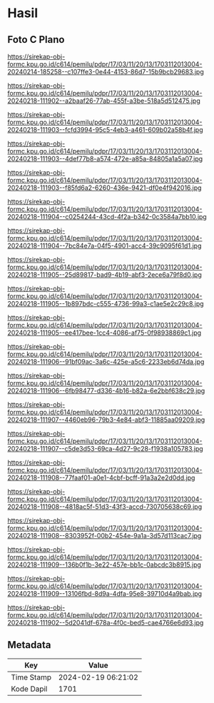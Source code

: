 # Hasil

## Foto C Plano

https://sirekap-obj-formc.kpu.go.id/c614/pemilu/pdpr/17/03/11/20/13/1703112013004-20240214-185258--c107ffe3-0e44-4153-86d7-15b9bcb29683.jpg

https://sirekap-obj-formc.kpu.go.id/c614/pemilu/pdpr/17/03/11/20/13/1703112013004-20240218-111902--a2baaf26-77ab-455f-a3be-518a5d512475.jpg

https://sirekap-obj-formc.kpu.go.id/c614/pemilu/pdpr/17/03/11/20/13/1703112013004-20240218-111903--fcfd3994-95c5-4eb3-a461-609b02a58b4f.jpg

https://sirekap-obj-formc.kpu.go.id/c614/pemilu/pdpr/17/03/11/20/13/1703112013004-20240218-111903--4def77b8-a574-472e-a85a-84805a1a5a07.jpg

https://sirekap-obj-formc.kpu.go.id/c614/pemilu/pdpr/17/03/11/20/13/1703112013004-20240218-111903--f85fd6a2-6260-436e-9421-df0e4f942016.jpg

https://sirekap-obj-formc.kpu.go.id/c614/pemilu/pdpr/17/03/11/20/13/1703112013004-20240218-111904--c0254244-43cd-4f2a-b342-0c3584a7bb10.jpg

https://sirekap-obj-formc.kpu.go.id/c614/pemilu/pdpr/17/03/11/20/13/1703112013004-20240218-111904--7bc84e7a-04f5-4901-acc4-39c9095f61d1.jpg

https://sirekap-obj-formc.kpu.go.id/c614/pemilu/pdpr/17/03/11/20/13/1703112013004-20240218-111905--25d89817-bad9-4b19-abf3-2ece6a79f8d0.jpg

https://sirekap-obj-formc.kpu.go.id/c614/pemilu/pdpr/17/03/11/20/13/1703112013004-20240218-111905--1b897bdc-c555-4736-99a3-c1ae5e2c29c8.jpg

https://sirekap-obj-formc.kpu.go.id/c614/pemilu/pdpr/17/03/11/20/13/1703112013004-20240218-111905--ee417bee-1cc4-4086-af75-0f98938869c1.jpg

https://sirekap-obj-formc.kpu.go.id/c614/pemilu/pdpr/17/03/11/20/13/1703112013004-20240218-111906--91bf09ac-3a6c-425e-a5c6-2233eb6d74da.jpg

https://sirekap-obj-formc.kpu.go.id/c614/pemilu/pdpr/17/03/11/20/13/1703112013004-20240218-111906--6fb98477-d336-4b16-b82a-6e2bbf638c29.jpg

https://sirekap-obj-formc.kpu.go.id/c614/pemilu/pdpr/17/03/11/20/13/1703112013004-20240218-111907--4460eb96-79b3-4e84-abf3-11885aa09209.jpg

https://sirekap-obj-formc.kpu.go.id/c614/pemilu/pdpr/17/03/11/20/13/1703112013004-20240218-111907--c5de3d53-69ca-4d27-9c28-f1938a105783.jpg

https://sirekap-obj-formc.kpu.go.id/c614/pemilu/pdpr/17/03/11/20/13/1703112013004-20240218-111908--77faaf01-a0e1-4cbf-bcff-91a3a2e2d0dd.jpg

https://sirekap-obj-formc.kpu.go.id/c614/pemilu/pdpr/17/03/11/20/13/1703112013004-20240218-111908--4818ac5f-51d3-43f3-accd-730705638c69.jpg

https://sirekap-obj-formc.kpu.go.id/c614/pemilu/pdpr/17/03/11/20/13/1703112013004-20240218-111908--8303952f-00b2-454e-9a1a-3d57d113cac7.jpg

https://sirekap-obj-formc.kpu.go.id/c614/pemilu/pdpr/17/03/11/20/13/1703112013004-20240218-111909--136b0f1b-3e22-457e-bb1c-0abcdc3b8915.jpg

https://sirekap-obj-formc.kpu.go.id/c614/pemilu/pdpr/17/03/11/20/13/1703112013004-20240218-111909--13106fbd-8d9a-4dfa-95e8-39710d4a9bab.jpg

https://sirekap-obj-formc.kpu.go.id/c614/pemilu/pdpr/17/03/11/20/13/1703112013004-20240218-111902--5d2041df-678a-4f0c-bed5-cae4766e6d93.jpg


## Metadata

| Key        | Value               |
| ---------- | ------------------- |
| Time Stamp | 2024-02-19 06:21:02 |
| Kode Dapil | 1701                |



